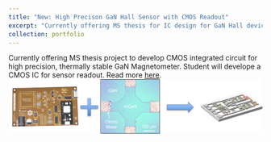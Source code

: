 ```yaml
---
title: "New: High Precison GaN Hall Sensor with CMOS Readout"
excerpt: "Currently offering MS thesis for IC design for GaN Hall devices"
collection: portfolio
---
```


Currently offering MS thesis project to develop CMOS integrated circuit for high precision, thermally stable GaN Magnetometer. Student will develope a CMOS IC for sensor readout. Read more [here](https://ei.et.tudelft.nl/Education/mscprojects_theme.php?ti=67). <br/><img src='/images/GaNIC_Dowling.png'>
